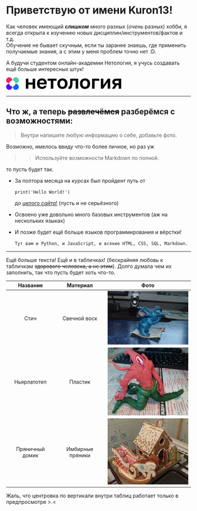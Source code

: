# Приветствую от имени **Kuron13**!

Как человек имеющий **_слишком_** много разных (_очень_ разных) хобби, я всегда открыта к изучению новых дисциплин/инструментов/фактов и т.д.  
Обучение не бывает скучным, если ты заранее знаешь, где применить получаемые знания, а с этим у меня проблем точно нет :D.

А будучи студентом онлайн-академии Нетология, я учусь создавать ещё больше интересных штук!

[![image](Images/Netology_logo.png)](https://netology.ru "Перейти на сайт Нетологии")

___

## Что ж, а теперь ~~развлечёмся~~ разберёмся с возможностями:

>Внутри напишите любую информацию о себе, добавьте фото.

Возможно, имелось ввиду что-то более личное, но раз уж
>>Используйте возможности Markdown по полной.

то пусть будет так.

- За полтора месяца на курсах был пройдент путь от
   ```
   print('Hello World!')
   ```
   до [целого *сайта*!](https://kuron13.github.io/Site-about-me/) (пусть и не серьёзного)
- Освоено уже довольно много базовых инструментов (аж на нескольких языках)
- И позже будет ещё больше языков программирования и вёрстки!

      Тут вам и Python, и JavaScript, и всякие HTML, CSS, SQL, Markdown.

---
Ещё больше текста! Ещё и в табличках! (бескрайняя любовь к табличкам ~~здорового человека, а не этим~~).
Долго думала чем их заполнить, так что пусть будет хоть что-то.

**Название** |   **Материал**    | **Фото**
:---:|:-----------------:|:---:
Стич |   Свечной воск    | ![Фигурка Стича из воска](Images/Stich.jpg "Стич из воска")
Ньярлатотеп |      Пластик      | ![image](Images/Nyarlatotep.jpg "Пластиковый Ньярлатотеп")
Пряничный домик | Имбирные пряники  | ![image](Images/Gingerbread.jpg "Имбирный пряничный домик")

Жаль, что центровка по вертикали внутри таблиц работает только в предпросмотре >.<